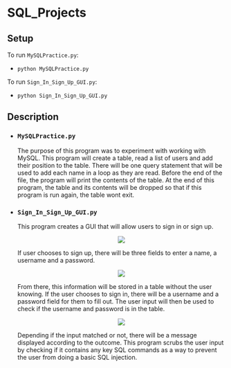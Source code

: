 # SQL_Projects

## Setup
To run `MySQLPractice.py`:
- `python MySQLPractice.py`

To run `Sign_In_Sign_Up_GUI.py`:
- `python Sign_In_Sign_Up_GUI.py`

## Description
- ### `MySQLPractice.py`
  The purpose of this program was to experiment with working with MySQL. This program will create a table, read a list of users and add their position to the table. There will be one query statement that will be used to add each name in a loop as they are read. Before the end of the file, the program will print the contents of the table. At the end of this program, the table and its contents will be dropped so that if this program is run again, the table wont exit.

- ### `Sign_In_Sign_Up_GUI.py`
    This program creates a GUI that will allow users to sign in or sign up. 
  <p align="center">
    <img src="https://user-images.githubusercontent.com/57604319/125364574-994b2300-e327-11eb-9126-1a0655cf2d33.PNG" />
  </p> 
    If user chooses to sign up, there will be three fields to enter a name, a username and a password.
  <p align="center">
    <img src="https://user-images.githubusercontent.com/57604319/125364677-c0a1f000-e327-11eb-8a85-06d52236c761.PNG" />
  </p>
    From there, this information will be stored in a table without the user knowing. If the user chooses to sign in, there will be a username and a password field for them to fill out. The user input will then be used to check if the username and password is in the table.
  <p align="center">
    <img src="https://user-images.githubusercontent.com/57604319/125364694-c992c180-e327-11eb-824b-1bcec3cdd035.PNG" />
  </p> 
    Depending if the input matched or not, there will be a message displayed according to the outcome. This program scrubs the user input by checking if it contains any key SQL commands as a way to prevent the user from doing a basic SQL injection.
